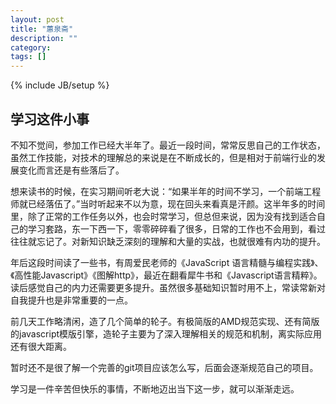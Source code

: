 ```yaml
---
layout: post
title: "蕙泉斋"
description: ""
category: 
tags: []
---
```

{% include JB/setup %}

## 学习这件小事

不知不觉间，参加工作已经大半年了。最近一段时间，常常反思自己的工作状态，虽然工作技能，对技术的理解总的来说是在不断成长的，但是相对于前端行业的发展变化而言还是有些落后了。

想来读书的时候，在实习期间听老大说：“如果半年的时间不学习，一个前端工程师就已经落伍了。”当时听起来不以为意，现在回头来看真是汗颜。这半年多的时间里，除了正常的工作任务以外，也会时常学习，但总但来说，因为没有找到适合自己的学习套路，东一下西一下，零零碎碎看了很多，日常的工作也不会用到，看过往往就忘记了。对新知识缺乏深刻的理解和大量的实战，也就很难有内功的提升。

年后这段时间读了一些书，有周爱民老师的《JavaScript 语言精髓与编程实践》、《高性能Javascript》《图解http》，最近在翻看犀牛书和《Javascript语言精粹》。读后感觉自己的内力还需要更多提升。虽然很多基础知识暂时用不上，常读常新对自我提升也是非常重要的一点。

前几天工作略清闲，造了几个简单的轮子。有极简版的AMD规范实现、还有简版的javascript模版引擎，造轮子主要为了深入理解相关的规范和机制，离实际应用还有很大距离。

暂时还不是很了解一个完善的git项目应该怎么写，后面会逐渐规范自己的项目。

学习是一件辛苦但快乐的事情，不断地迈出当下这一步，就可以渐渐走远。

